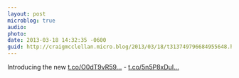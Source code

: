 ```yaml
---
layout: post
microblog: true
audio: 
photo: 
date: 2013-03-18 14:32:35 -0600
guid: http://craigmcclellan.micro.blog/2013/03/18/t313749796684955648.html
---
```

Introducing the new [t.co/O0dT9vR59...](http://t.co/O0dT9vR59R!) -  [t.co/5n5P8xDuI...](http://t.co/5n5P8xDuIg)
